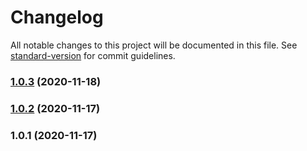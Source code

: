 # Changelog

All notable changes to this project will be documented in this file. See [standard-version](https://github.com/conventional-changelog/standard-version) for commit guidelines.

### [1.0.3](https://github.com/jlguenego/ntlm-parser/compare/v1.0.2...v1.0.3) (2020-11-18)

### [1.0.2](https://github.com/jlguenego/ntlm-parser/compare/v1.0.1...v1.0.2) (2020-11-17)

### 1.0.1 (2020-11-17)

